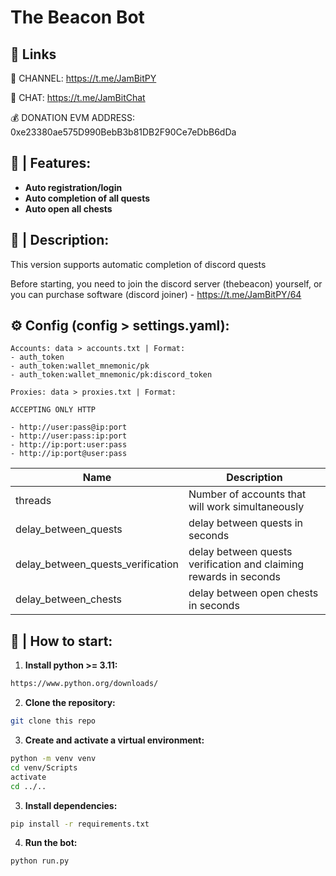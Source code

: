 # The Beacon Bot

## 🔗 Links

🔔 CHANNEL: https://t.me/JamBitPY

💬 CHAT: https://t.me/JamBitChat

💰 DONATION EVM ADDRESS: 0xe23380ae575D990BebB3b81DB2F90Ce7eDbB6dDa

## 🤖 | Features:
- **Auto registration/login**
- **Auto completion of all quests**
- **Auto open all chests**


## 📝 | Description:
This version supports automatic completion of discord quests

Before starting, you need to join the discord server (thebeacon) yourself, or you can purchase software (discord joiner) - https://t.me/JamBitPY/64


## ⚙️ Config (config > settings.yaml):

```
Accounts: data > accounts.txt | Format:
- auth_token
- auth_token:wallet_mnemonic/pk
- auth_token:wallet_mnemonic/pk:discord_token

Proxies: data > proxies.txt | Format:

ACCEPTING ONLY HTTP 

- http://user:pass@ip:port
- http://user:pass:ip:port
- http://ip:port:user:pass
- http://ip:port@user:pass
```


| Name              | Description                                                       |
|-------------------|-------------------------------------------------------------------|
| threads           | Number of accounts that will work simultaneously                  |
| delay_between_quests       | delay between quests in seconds                                   |
| delay_between_quests_verification       | delay between quests verification and claiming rewards in seconds |
| delay_between_chests       | delay between open chests in seconds                              |



## 🚀 | How to start:
1. **Install python >= 3.11:**
```bash
https://www.python.org/downloads/
```
2. **Clone the repository:**
```bash
git clone this repo
```
3. **Create and activate a virtual environment:**
```bash
python -m venv venv
cd venv/Scripts
activate
cd ../..
```
3. **Install dependencies:**

```bash
pip install -r requirements.txt
```
4. **Run the bot:**
```bash
python run.py
```
